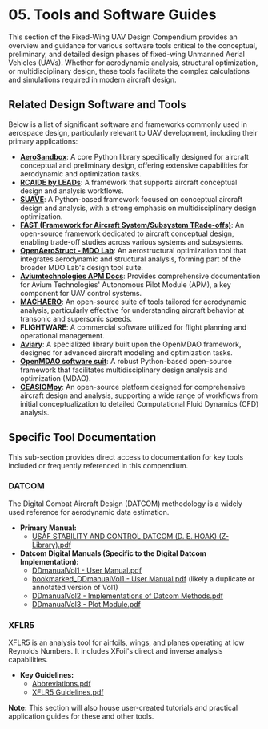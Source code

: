 # 05. Tools and Software Guides

This section of the Fixed-Wing UAV Design Compendium provides an overview and guidance for various software tools critical to the conceptual, preliminary, and detailed design phases of fixed-wing Unmanned Aerial Vehicles (UAVs). Whether for aerodynamic analysis, structural optimization, or multidisciplinary design, these tools facilitate the complex calculations and simulations required in modern aircraft design.

## Related Design Software and Tools

Below is a list of significant software and frameworks commonly used in aerospace design, particularly relevant to UAV development, including their primary applications:

* **[AeroSandbox](https://github.com/peterdsharpe/AeroSandbox)**: A core Python library specifically designed for aircraft conceptual and preliminary design, offering extensive capabilities for aerodynamic and optimization tasks.
* **[RCAIDE by LEADs](https://github.com/leadsgroup/RCAIDE_LEADS)**: A framework that supports aircraft conceptual design and analysis workflows.
* **[SUAVE](https://github.com/suavecode/SUAVE)**: A Python-based framework focused on conceptual aircraft design and analysis, with a strong emphasis on multidisciplinary design optimization.
* **[FAST (Framework for Aircraft System/Subsystem TRade-offs)](https://github.com/fast-aircraft-design/FAST-OAD)**: An open-source framework dedicated to aircraft conceptual design, enabling trade-off studies across various systems and subsystems.
* **[OpenAeroStruct - MDO Lab](https://github.com/mdolab/OpenAeroStruct/tree/main)**: An aerostructural optimization tool that integrates aerodynamic and structural analysis, forming part of the broader MDO Lab's design tool suite.
* **[Aviumtechnologies APM Docs](https://docs.aviumtechnologies.com)**: Provides comprehensive documentation for Avium Technologies' Autonomous Pilot Module (APM), a key component for UAV control systems.
* **[MACHAERO](https://mdolab-mach-aero.readthedocs-hosted.com/en/latest/)**: An open-source suite of tools tailored for aerodynamic analysis, particularly effective for understanding aircraft behavior at transonic and supersonic speeds.
* **FLIGHTWARE**: A commercial software utilized for flight planning and operational management.
* **[Aviary](https://github.com/OpenMDAO/Aviary/tree/main)**: A specialized library built upon the OpenMDAO framework, designed for advanced aircraft modeling and optimization tasks.
* **[OpenMDAO software suit](https://github.com/OpenMDAO/OpenMDAO)**: A robust Python-based open-source framework that facilitates multidisciplinary design analysis and optimization (MDAO).
* **[CEASIOMpy](https://github.com/cfsengineering/CEASIOMpy/tree/main)**: An open-source platform designed for comprehensive aircraft design and analysis, supporting a wide range of workflows from initial conceptualization to detailed Computational Fluid Dynamics (CFD) analysis.

## Specific Tool Documentation

This sub-section provides direct access to documentation for key tools included or frequently referenced in this compendium.

### DATCOM

The Digital Combat Aircraft Design (DATCOM) methodology is a widely used reference for aerodynamic data estimation.

* **Primary Manual:**
    * [USAF STABILITY AND CONTROL DATCOM (D. E. HOAK) (Z-Library).pdf](./DATCOM/USAF%20STABILITY%20AND%20CONTROL%20DATCOM%20(D.%20E.%20HOAK)%20(Z-Library).pdf)
* **Datcom Digital Manuals (Specific to the Digital Datcom Implementation):**
    * [DDmanualVol1 - User Manual.pdf](./DATCOM/Datcom%20Digital/DDmanualVol1%20-%20User%20Manual.pdf)
    * [bookmarked_DDmanualVol1 - User Manual.pdf](./DATCOM/Datcom%20Digital/bookmarked_DDmanualVol1%20-%20User%20Manual.pdf) (likely a duplicate or annotated version of Vol1)
    * [DDmanualVol2 - Implementations of Datcom Methods.pdf](./DATCOM/Datcom%20Digital/DDmanualVol2%20-%20Implementations%20of%20Datcom%20Methods.pdf)
    * [DDmanualVol3 - Plot Module.pdf](./DATCOM/Datcom%20Digital/DDmanualVol3%20-%20Plot%20Module.pdf)

### XFLR5

XFLR5 is an analysis tool for airfoils, wings, and planes operating at low Reynolds Numbers. It includes XFoil's direct and inverse analysis capabilities.

* **Key Guidelines:**
    * [Abbreviations.pdf](./XFLR5/Abbreviations.pdf)
    * [XFLR5 Guidelines.pdf](./XFLR5/XFLR5%20Guidelines.pdf)


**Note:** This section will also house user-created tutorials and practical application guides for these and other tools.
